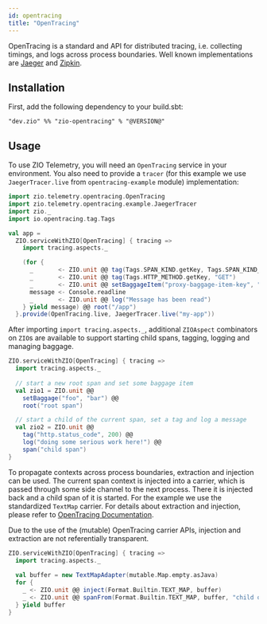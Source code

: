 ```yaml
---
id: opentracing
title: "OpenTracing"
---
```


OpenTracing is a standard and API for distributed tracing, i.e. collecting timings,
and logs across process boundaries. Well known implementations are [Jaeger](https://www.jaegertracing.io) and [Zipkin](https://www.zipkin.io).

## Installation

First, add the following dependency to your build.sbt:

```
"dev.zio" %% "zio-opentracing" % "@VERSION@"
```

## Usage

To use ZIO Telemetry, you will need an `OpenTracing` service in your
environment. You also need to provide a `tracer` (for this example we use `JaegerTracer.live` from `opentracing-example` module) implementation:

```scala
import zio.telemetry.opentracing.OpenTracing
import zio.telemetry.opentracing.example.JaegerTracer
import zio._
import io.opentracing.tag.Tags

val app =
  ZIO.serviceWithZIO[OpenTracing] { tracing =>
    import tracing.aspects._

    (for {
      _       <- ZIO.unit @@ tag(Tags.SPAN_KIND.getKey, Tags.SPAN_KIND_CLIENT)
      _       <- ZIO.unit @@ tag(Tags.HTTP_METHOD.getKey, "GET")
      _       <- ZIO.unit @@ setBaggageItem("proxy-baggage-item-key", "proxy-baggage-item-value")
      message <- Console.readline
      _       <- ZIO.unit @@ log("Message has been read")
    } yield message) @@ root("/app")
  }.provide(OpenTracing.live, JaegerTracer.live("my-app"))
```

After importing `import tracing.aspects._`, additional `ZIOAspect` combinators
on `ZIO`s are available to support starting child spans, tagging, logging and
managing baggage.

```scala
ZIO.serviceWithZIO[OpenTracing] { tracing =>
  import tracing.aspects._
  
  // start a new root span and set some baggage item
  val zio1 = ZIO.unit @@ 
    setBaggage("foo", "bar") @@ 
    root("root span")

  // start a child of the current span, set a tag and log a message
  val zio2 = ZIO.unit @@ 
    tag("http.status_code", 200) @@ 
    log("doing some serious work here!") @@ 
    span("child span")
}
```

To propagate contexts across process boundaries, extraction and injection can be
used. The current span context is injected into a carrier, which is passed
through some side channel to the next process. There it is injected back and a
child span of it is started. For the example we use the standardized `TextMap`
carrier. For details about extraction and injection, please refer to 
[OpenTracing Documentation](https://opentracing.io/docs/overview/inject-extract/). 

Due to the use of the (mutable) OpenTracing carrier APIs, injection and extraction
are not referentially transparent.

```scala
ZIO.serviceWithZIO[OpenTracing] { tracing =>
  import tracing.aspects._
  
  val buffer = new TextMapAdapter(mutable.Map.empty.asJava)
  for {
    _ <- ZIO.unit @@ inject(Format.Builtin.TEXT_MAP, buffer)
    _ <- ZIO.unit @@ spanFrom(Format.Builtin.TEXT_MAP, buffer, "child of remote span")
  } yield buffer
}
```